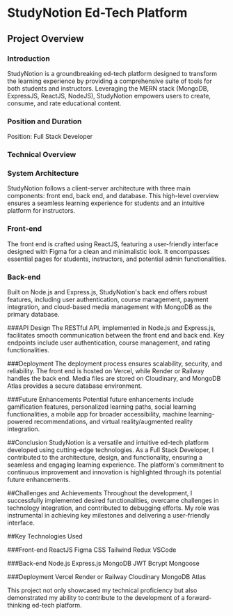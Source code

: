 # StudyNotion Ed-Tech Platform

## Project Overview

### Introduction
StudyNotion is a groundbreaking ed-tech platform designed to transform the learning experience by providing a comprehensive suite of tools for both students and instructors. Leveraging the MERN stack (MongoDB, ExpressJS, ReactJS, NodeJS), StudyNotion empowers users to create, consume, and rate educational content.

### Position and Duration
Position: Full Stack Developer

### Technical Overview

### System Architecture
StudyNotion follows a client-server architecture with three main components: front end, back end, and database. This high-level overview ensures a seamless learning experience for students and an intuitive platform for instructors.

### Front-end
The front end is crafted using ReactJS, featuring a user-friendly interface designed with Figma for a clean and minimalistic look. It encompasses essential pages for students, instructors, and potential admin functionalities.

### Back-end
Built on Node.js and Express.js, StudyNotion's back end offers robust features, including user authentication, course management, payment integration, and cloud-based media management with MongoDB as the primary database.

###API Design
The RESTful API, implemented in Node.js and Express.js, facilitates smooth communication between the front end and back end. Key endpoints include user authentication, course management, and rating functionalities.

###Deployment
The deployment process ensures scalability, security, and reliability. The front end is hosted on Vercel, while Render or Railway handles the back end. Media files are stored on Cloudinary, and MongoDB Atlas provides a secure database environment.

###Future Enhancements
Potential future enhancements include gamification features, personalized learning paths, social learning functionalities, a mobile app for broader accessibility, machine learning-powered recommendations, and virtual reality/augmented reality integration.

##Conclusion
StudyNotion is a versatile and intuitive ed-tech platform developed using cutting-edge technologies. As a Full Stack Developer, I contributed to the architecture, design, and functionality, ensuring a seamless and engaging learning experience. The platform's commitment to continuous improvement and innovation is highlighted through its potential future enhancements.

##Challenges and Achievements
Throughout the development, I successfully implemented desired functionalities, overcame challenges in technology integration, and contributed to debugging efforts. My role was instrumental in achieving key milestones and delivering a user-friendly interface.

##Key Technologies Used

###Front-end
ReactJS
Figma
CSS
Tailwind
Redux
VSCode

###Back-end
Node.js
Express.js
MongoDB
JWT
Bcrypt
Mongoose

###Deployment
Vercel
Render or Railway
Cloudinary
MongoDB Atlas

This project not only showcased my technical proficiency but also demonstrated my ability to contribute to the development of a forward-thinking ed-tech platform.
